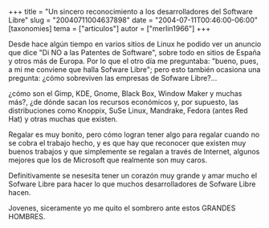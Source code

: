 +++
title = "Un sincero reconocimiento a los desarrolladores del Software Libre"
slug = "20040711004637898"
date = "2004-07-11T00:46:00-06:00"
[taxonomies]
tema = ["articulos"]
autor = ["merlin1966"]
+++

Desde hace algún tiempo en varios sitios de Linux he podido ver un
anuncio que dice &quot;Di NO a las Patentes de Software&quot;, sobre
todo en sitios de España y otros más de Europa. Por lo que el otro día
me preguntaba: &quot;bueno, pues, a mi me conviene que halla Sofware
Libre&quot;; pero esto también ocasiona una pregunta: ¿cómo sobreviven
las empresas de Sofware Libre?…

<!-- more -->
¿cómo son el Gimp, KDE, Gnome, Black Box, Window Maker y muchas más?,
¿de dónde sacan los recursos económicos y, por supuesto, las
distribuciones como Knoppix, SuSe Linux, Mandrake, Fedora (antes Red
Hat) y otras muchas que existen.

Regalar es muy bonito, pero cómo logran tener algo para regalar cuando
no se cobra el trabajo hecho, y es que hay que reconocer que existen muy
buenos trabajos y que simplemente se regalan a través de Internet,
algunos mejores que los de Microsoft que realmente son muy caros.

Definitivamente se nesesita tener un corazón muy grande y amar mucho el
Sofware Libre para hacer lo que muchos desarrolladores de Sofware Libre
hacen.

Jovenes, siceramente yo me quito el sombrero ante estos GRANDES HOMBRES.
